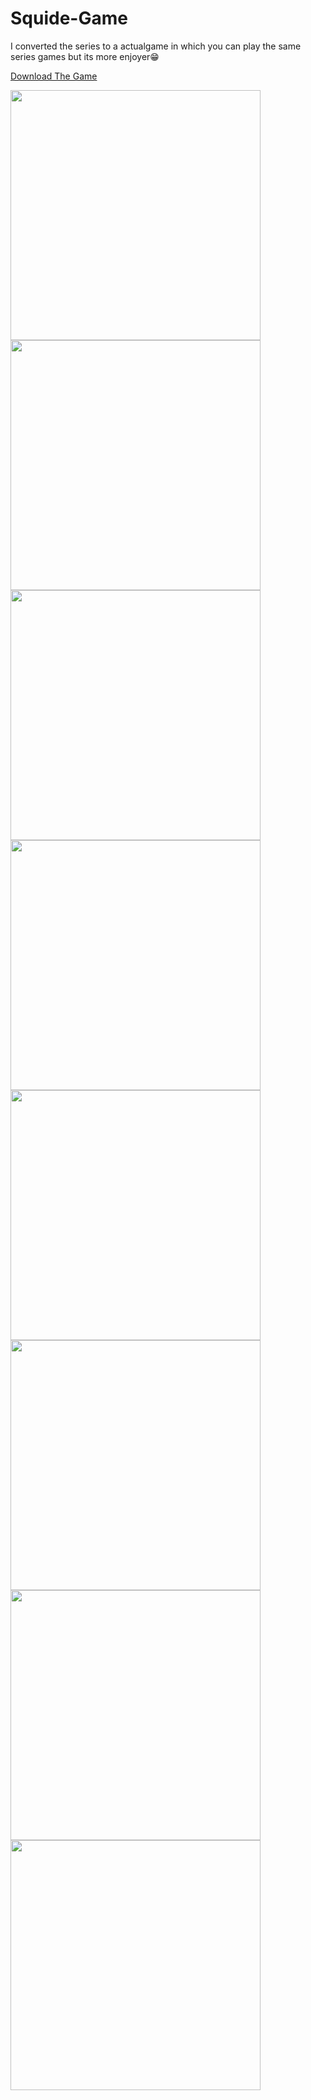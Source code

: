 # Squide-Game
I converted the series to a actualgame in which you can play the same series games but its more enjoyer😁

<a href="https://www.mediafire.com/file/h803546w7hzq19q/Squid_Game.rar/file">Download The Game</a>
<div display: flex>
    <img src="images/1.png" width="400" >
    <img src="images/2.png" width="400" >
    <img src="images/3.png" width="400" >
    <img src="images/4.png" width="400" >
    <img src="images/5.png" width="400" >
    <img src="images/6.png" width="400" >
    <img src="images/7.png" width="400" >
    <img src="images/8.png" width="400" >
</div>
